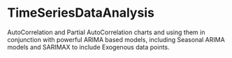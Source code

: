 # TimeSeriesDataAnalysis
AutoCorrelation and Partial AutoCorrelation charts and using them in conjunction with powerful ARIMA based models, including Seasonal ARIMA models and SARIMAX to include Exogenous data points.
